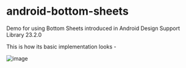 # android-bottom-sheets
Demo for using Bottom Sheets introduced in Android Design Support Library 23.2.0

This is how its basic implementation looks - 

![image](http://jyotman94.pythonanywhere.com/static/bottom-sheets.gif)
